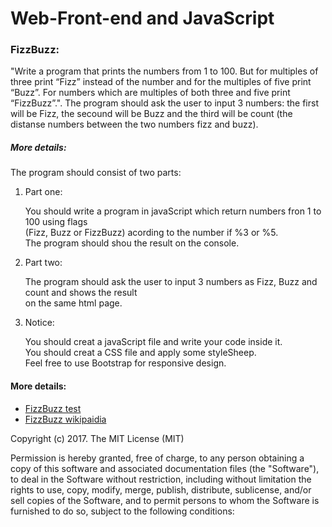  <html lang="en">
<head>
    <meta charset="utf-8" />
    <link href="Content/bootstrap.min.css" rel="stylesheet" />
    <link href="Content/StyleSheet.css" rel="stylesheet" />
</head>
<body>
    <div class="container">
        <div class="page-header"><h1>Web-Front-end and JavaScript</h1></div>
        <div class="row">
            <h3>FizzBuzz:</h3>
            <p>
                "Write a program that prints the numbers from 1 to 100. 
                But for multiples of three print “Fizz” instead of the number and for the multiples of five print “Buzz”. 
                For numbers which are multiples of both three and five print “FizzBuzz”.".
                The program should ask the user to input 3 numbers: the first will be Fizz, the secound will be Buzz and
                the third will be count (the distanse numbers between the two numbers fizz and buzz).
            </p>
            <h5>More details:</h5>
            <p>The program should consist of two parts:</p>
            <ol>
               <li>Part one:
                <br /><p>
                    You should write a program in javaScript which return numbers fron 1 to 100 using flags<br /> 
                  (Fizz, Buzz or FizzBuzz) acording to the number if %3 or %5.<br />The program should shou the result on the console.
                   </p>
                </li>
                <li>Part two:
                <br /><p>
                        The program should ask the user to input 3 numbers as Fizz, Buzz and count and shows the result<br />
                        on the same html page.
                    </p>
                </li>
                <li>Notice:
                <br /><p>
                    You should creat a javaScript file and write your code inside it.<br />
                    You should creat a CSS file and apply some styleSheep.
                    <br />Feel free to use Bootstrap for responsive design.
                    </p>
                </li>
            </ol>
        </div>
        <div class="row">
        <h4>More details:</h4>
            <ul>
                <li><a href="http://wiki.c2.com/?FizzBuzzTest">FizzBuzz test</a></li>
                <li><a href="https://en.wikipedia.org/wiki/Fizz_buzz">FizzBuzz wikipaidia</a></li>
            </ul>
        </div>
        <div class="row">
            <footer>Copyright (c) 2017. The MIT License (MIT)<p>Permission is hereby granted, free of charge, to any person obtaining a copy of this software and associated documentation files (the "Software"), to deal
in the Software without restriction, including without limitation the rights
to use, copy, modify, merge, publish, distribute, sublicense, and/or sell
copies of the Software, and to permit persons to whom the Software is
furnished to do so, subject to the following conditions:</p><footer>
 
